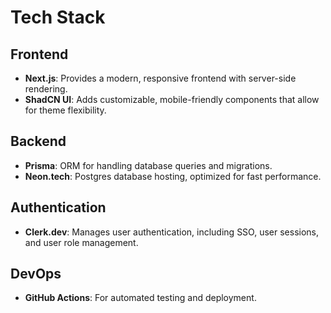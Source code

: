 # Tech Stack

## Frontend
- **Next.js**: Provides a modern, responsive frontend with server-side rendering.
- **ShadCN UI**: Adds customizable, mobile-friendly components that allow for theme flexibility.

## Backend
- **Prisma**: ORM for handling database queries and migrations.
- **Neon.tech**: Postgres database hosting, optimized for fast performance.

## Authentication
- **Clerk.dev**: Manages user authentication, including SSO, user sessions, and user role management.

## DevOps
- **GitHub Actions**: For automated testing and deployment.
